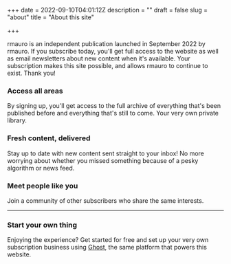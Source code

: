 +++
date = 2022-09-10T04:01:12Z
description = ""
draft = false
slug = "about"
title = "About this site"

+++


rmauro is an independent publication launched in September 2022 by rmauro. If you subscribe today, you'll get full access to the website as well as email newsletters about new content when it's available. Your subscription makes this site possible, and allows rmauro to continue to exist. Thank you!

### Access all areas

By signing up, you'll get access to the full archive of everything that's been published before and everything that's still to come. Your very own private library.

### Fresh content, delivered

Stay up to date with new content sent straight to your inbox! No more worrying about whether you missed something because of a pesky algorithm or news feed.

### Meet people like you

Join a community of other subscribers who share the same interests.

---

### Start your own thing

Enjoying the experience? Get started for free and set up your very own subscription business using [Ghost](https://ghost.org), the same platform that powers this website.

